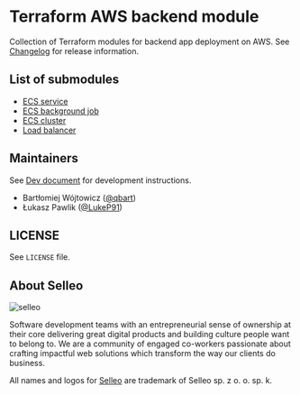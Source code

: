 # Terraform AWS backend module

Collection of Terraform modules for backend app deployment on AWS. See [Changelog](https://github.com/Selleo/terraform-aws-backend/blob/main/CHANGELOG.md) for release information.

## List of submodules

* [ECS service](https://registry.terraform.io/modules/Selleo/backend/aws/latest/submodules/ecs-service)
* [ECS background job](https://registry.terraform.io/modules/Selleo/backend/aws/latest/submodules/ecs-background-job)
* [ECS cluster](https://registry.terraform.io/modules/Selleo/backend/aws/latest/submodules/ecs-cluster)
* [Load balancer](https://registry.terraform.io/modules/Selleo/backend/aws/latest/submodules/load-balancer)

## Maintainers

See [Dev document](https://github.com/Selleo/terraform-aws-backend/blob/main/DEV.md) for development instructions.

* Bartłomiej Wójtowicz ([@qbart](https://github.com/qbart)) 
* Łukasz Pawlik ([@LukeP91](https://github.com/LukeP91))

## LICENSE

See `LICENSE` file.

## About Selleo

![selleo](https://raw.githubusercontent.com/Selleo/selleo-resources/master/public/github_footer.png)

Software development teams with an entrepreneurial sense of ownership at their core delivering great digital products and building culture people want to belong to. We are a community of engaged co-workers passionate about crafting impactful web solutions which transform the way our clients do business.

All names and logos for [Selleo](https://selleo.com/about) are trademark of Selleo sp. z o. o. sp. k.
